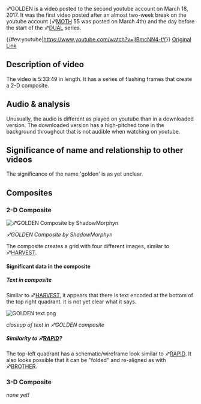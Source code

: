 ♐GOLDEN is a video posted to the second youtube account on March 18,
2017. It was the first video posted after an almost two-week break on
the youtube account (♐[MOTH](MOTH "wikilink") 55 was posted on March
4th) and the day before the start of the ♐[DUAL](DUAL "wikilink")
series.

{{\#ev:youtube|<https://www.youtube.com/watch?v=jlBmcNN4-tY>}} [Original
Link](https://youtu.be/c2kTtzjAtf8)

## Description of video

The video is 5:33:49 in length. It has a series of flashing frames that
create a 2-D composite.

## Audio & analysis

Unusually, the audio is different as played on youtube than in a
downloaded version. The downloaded version has a high-pitched tone in
the background throughout that is not audible when watching on youtube.

## Significance of name and relationship to other videos

The significance of the name 'golden' is as yet unclear.

## Composites

### 2-D Composite

![ ♐GOLDEN Composite by ShadowMorphyn](_GOLDEN.png
" ♐GOLDEN Composite by ShadowMorphyn")

*♐GOLDEN Composite by ShadowMorphyn*

The composite creates a grid with four different images, similar to
♐[HARVEST](HARVEST "wikilink").

#### Significant data in the composite

##### Text in composite

Similar to ♐[HARVEST](HARVEST "wikilink"), it appears that there is text
encoded at the bottom of the top right quadrant. it is not yet clear
what it says.

![ GOLDEN text.png](_GOLDEN_text.png " GOLDEN text.png")

*closeup of text in ♐GOLDEN composite*

##### Similarity to ♐[RAPID](RAPID "wikilink")?

The top-left quadrant has a schematic/wireframe look similar to
♐[RAPID](RAPID "wikilink"). It also looks possible that it can be
"folded" and re-aligned as with ♐[BROTHER](BROTHER "wikilink").

### 3-D Composite

*none yet\!*
